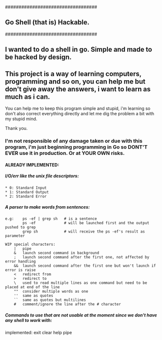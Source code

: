 ##################################
## Go Shell (that is) Hackable. ##
##################################

## I wanted to do a shell in go. Simple and made to be hacked by design.
## This project is a way of learning computers, programming and so on, you can help me but don't give away the answers, i want to learn as much as i can.

You can help me to keep this program simple and stupid, i'm learning so don't also correct everything directly and let me dig the problem a bit with my stupid mind.

Thank you.

### I'm not responsible of any damage taken or due with this program, i'm just beginning programming in Go so DONT'T EVER use it in production. Or at YOUR OWN risks.

#### ALREADY IMPLEMENTED:

##### I/O/err like the unix file descriptors:
    * 0: Standard Input
    * 1: Standard Output
    * 2: Standard Error

##### A parser to make words from sentences:
    e.g:    ps -ef | grep sh   # is a sentence
            ps -ef             # will be launched first and the output pushed to grep
            grep sh            # will receive the ps -ef's result as parameter

    WIP special characters:
        |   pipe
        &   launch second command in background
        ;   launch second command after the first one, not affected by error handling
        &&  launch second command after the first one but won't launch if error is raise
        <   redirect from
        >   redirect to
        \   used to read multiple lines as one command but need to be placed at end of the line
        ""  consider multiple words as one
        ''  same as quotes
        ``  same as quotes but multilines
        #   comment/ignore the line after the # character

##### Commands to use that are not usable at the moment since we don't have any shell to work with:
implemented:
        exit
        clear
        help
        pipe
